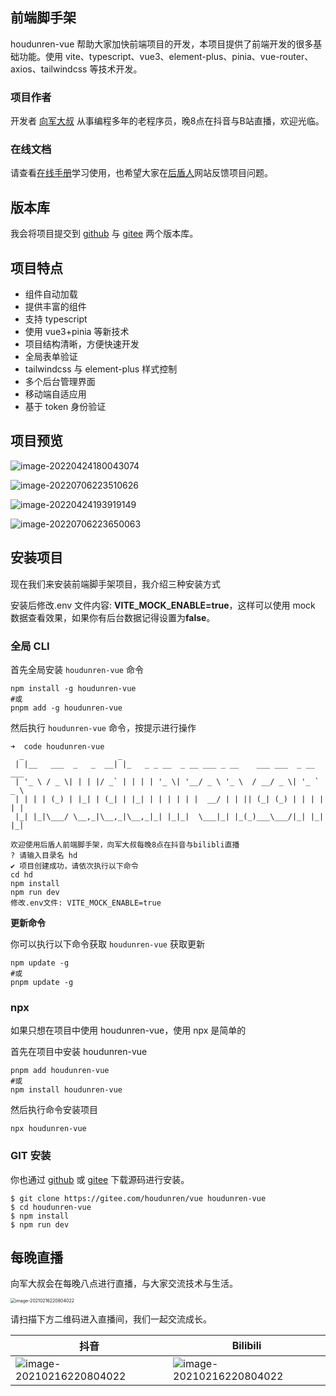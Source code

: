 ## 前端脚手架

houdunren-vue 帮助大家加快前端项目的开发，本项目提供了前端开发的很多基础功能。使用 vite、typescript、vue3、element-plus、pinia、vue-router、axios、tailwindcss 等技术开发。

### 项目作者

开发者 [向军大叔](https://www.houdunren.com) 从事编程多年的老程序员，晚8点在抖音与B站直播，欢迎光临。

### 在线文档

请查看[在线手册](https://doc.houdunren.com/houdunren-vue/1%20%E5%9F%BA%E7%A1%80%E7%9F%A5%E8%AF%86.html)学习使用，也希望大家在[后盾人](https://www.houdunren.com/)网站反馈项目问题。

## 版本库

我会将项目提交到 [github](https://github.com/houdunwang/vue) 与 [gitee](https://gitee.com/houdunren/vue) 两个版本库。

## 项目特点

- 组件自动加载
- 提供丰富的组件
- 支持 typescript
- 使用 vue3+pinia 等新技术
- 项目结构清晰，方便快速开发
- 全局表单验证
- tailwindcss 与 element-plus 样式控制
- 多个后台管理界面
- 移动端自适应用
- 基于 token 身份验证

## 项目预览

![image-20220424180043074](https://raw.githubusercontent.com/houdunwang/vue/master/core/assets/image-202204241800430745.jpg)

![image-20220706223510626](https://raw.githubusercontent.com/houdunwang/vue/master/core/assets/image-20220706223510625.jpg)

![image-20220424193919149](https://raw.githubusercontent.com/houdunwang/vue/master/core/assets/image-20220706223604418.jpg)

![image-20220706223650063](https://raw.githubusercontent.com/houdunwang/vue/master/core/assets/image-20220706223650063.jpg)

## 安装项目

现在我们来安装前端脚手架项目，我介绍三种安装方式

安装后修改.env 文件内容: **VITE_MOCK_ENABLE=true**，这样可以使用 mock 数据查看效果，如果你有后台数据记得设置为**false**。

### 全局 CLI

首先全局安装 `houdunren-vue` 命令

```
npm install -g houdunren-vue
#或
pnpm add -g houdunren-vue
```

然后执行 `houdunren-vue` 命令，按提示进行操作

```
➜  code houdunren-vue
  _                     _
 | |__   ___  _   _  __| |_   _ _ __  _ __ ___ _ __    ___ ___  _ __ ___
 | '_ \ / _ \| | | |/ _` | | | | '_ \| '__/ _ \ '_ \  / __/ _ \| '_ ` _ \
 | | | | (_) | |_| | (_| | |_| | | | | | |  __/ | | || (_| (_) | | | | | |
 |_| |_|\___/ \__,_|\__,_|\__,_|_| |_|_|  \___|_| |_(_)___\___/|_| |_| |_|

欢迎使用后盾人前端脚手架，向军大叔每晚8点在抖音与bilibli直播
? 请输入目录名 hd
✔ 项目创建成功，请依次执行以下命令
cd hd
npm install
npm run dev
修改.env文件: VITE_MOCK_ENABLE=true
```

**更新命令**

你可以执行以下命令获取 `houdunren-vue` 获取更新

```
npm update -g
#或
pnpm update -g
```

### npx

如果只想在项目中使用 houdunren-vue，使用 npx 是简单的

首先在项目中安装 houdunren-vue

```
pnpm add houdunren-vue
#或
npm install houdunren-vue
```

然后执行命令安装项目

```
npx houdunren-vue
```

### GIT 安装

你也通过 [github](https://github.com/houdunwang/vue) 或 [gitee](https://gitee.com/houdunren/vue) 下载源码进行安装。
```
$ git clone https://gitee.com/houdunren/vue houdunren-vue
$ cd houdunren-vue
$ npm install
$ npm run dev
```

## 每晚直播

向军大叔会在每晚八点进行直播，与大家交流技术与生活。

<img src="https://raw.githubusercontent.com/houdunwang/vue/master/core/assets/xj.jpg" alt="image-20210216220804022" style="zoom:50%;" />

请扫描下方二维码进入直播间，我们一起交流成长。

| 抖音 | Bilibili |
| --- | --- |
| ![image-20210216220804022](https://raw.githubusercontent.com/houdunwang/vue/master/core/assets/douyin.jpg) | ![image-20210216220804022](https://raw.githubusercontent.com/houdunwang/vue/master/core/assets/bilibli.jpg) |
